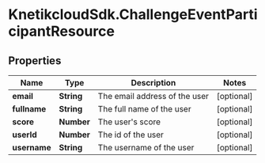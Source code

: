 # KnetikcloudSdk.ChallengeEventParticipantResource

## Properties
Name | Type | Description | Notes
------------ | ------------- | ------------- | -------------
**email** | **String** | The email address of the user | [optional] 
**fullname** | **String** | The full name of the user | [optional] 
**score** | **Number** | The user&#39;s score | [optional] 
**userId** | **Number** | The id of the user | [optional] 
**username** | **String** | The username of the user | [optional] 


